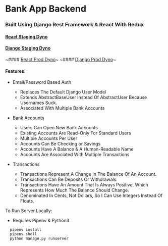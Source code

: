 # Bank App Backend
### Built Using Django Rest Framework & React With Redux

#### [React Staging Dyno](https://react-cohort-bank.herokuapp.com/)
#### [Django Staging Dyno](test)


~#### [React Prod Dyno](https://react-cohort-bank.herokuapp.com/)~
~#### [Django Prod Dyno](test)~

#### Features:
- Email/Password Based Auth
  - Replaces The Default Django User Model 
  - Extends AbstractBaseUser Instead Of AbstractUser Because Usernames Suck.
  - Associated With Multiple Bank Accounts
  
- Bank Accounts
  - Users Can Open New Bank Accounts
  - Existing Accounts Are Read-Only For Standard Users
  - Multiple Accounts Per User
  - Accounts Can Be Checking or Savings
  - Accounts Have A Balance & A Human-Readable Name
  - Accounts Are Associated With Multiple Transactions

- Transactions
  - Transactions Represent A Change In The Balance Of An Account.
  - Transactions Can Be Deposits Or Withdrawals.
  - Transactions Have An Amount That Is Always Positive, Which Represents How Much The Balance Should Change.
  - Denominated In Cents, Not Dollars, So I Can Use Integers Instead Of Floats.

To Run Server Locally:
- Requires Pipenv & Python3
```
  pipenv install
  pipenv shell
  python manage.py runserver
```